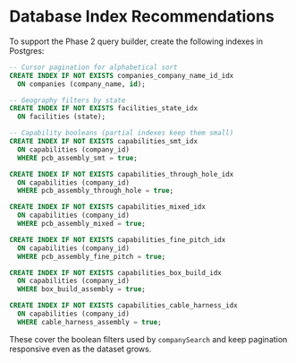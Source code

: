# Database Index Recommendations

To support the Phase 2 query builder, create the following indexes in Postgres:

```sql
-- Cursor pagination for alphabetical sort
CREATE INDEX IF NOT EXISTS companies_company_name_id_idx
  ON companies (company_name, id);

-- Geography filters by state
CREATE INDEX IF NOT EXISTS facilities_state_idx
  ON facilities (state);

-- Capability booleans (partial indexes keep them small)
CREATE INDEX IF NOT EXISTS capabilities_smt_idx
  ON capabilities (company_id)
  WHERE pcb_assembly_smt = true;

CREATE INDEX IF NOT EXISTS capabilities_through_hole_idx
  ON capabilities (company_id)
  WHERE pcb_assembly_through_hole = true;

CREATE INDEX IF NOT EXISTS capabilities_mixed_idx
  ON capabilities (company_id)
  WHERE pcb_assembly_mixed = true;

CREATE INDEX IF NOT EXISTS capabilities_fine_pitch_idx
  ON capabilities (company_id)
  WHERE pcb_assembly_fine_pitch = true;

CREATE INDEX IF NOT EXISTS capabilities_box_build_idx
  ON capabilities (company_id)
  WHERE box_build_assembly = true;

CREATE INDEX IF NOT EXISTS capabilities_cable_harness_idx
  ON capabilities (company_id)
  WHERE cable_harness_assembly = true;
```

These cover the boolean filters used by `companySearch` and keep pagination responsive even as the dataset grows.
